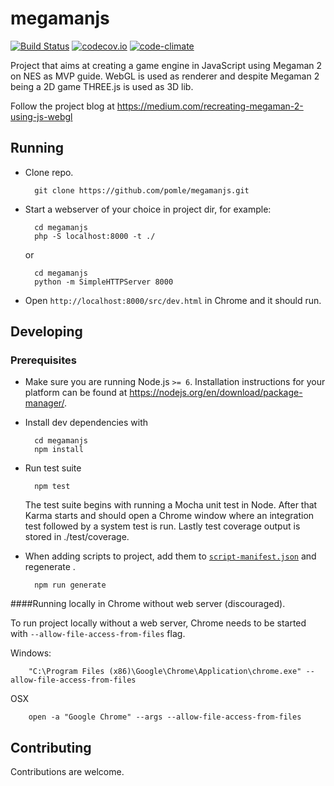 # megamanjs
[![Build Status](https://travis-ci.org/pomle/megamanjs.svg?branch=master)][1]
[![codecov.io](https://codecov.io/github/pomle/megamanjs/coverage.svg?branch=master)](https://codecov.io/github/pomle/megamanjs?branch=master)
[![code-climate](https://codeclimate.com/github/pomle/megamanjs/badges/gpa.svg)](https://codeclimate.com/github/pomle/megamanjs)

Project that aims at creating a game engine in JavaScript using Megaman 2 on NES as MVP guide. WebGL is used as renderer and despite Megaman 2 being a 2D game THREE.js is used as 3D lib.

Follow the project blog at https://medium.com/recreating-megaman-2-using-js-webgl

## Running

* Clone repo.

        git clone https://github.com/pomle/megamanjs.git

* Start a webserver of your choice in project dir, for example:

        cd megamanjs
        php -S localhost:8000 -t ./
        
   or

        cd megamanjs
        python -m SimpleHTTPServer 8000
  
* Open `http://localhost:8000/src/dev.html` in Chrome and it should run.


## Developing

### Prerequisites

* Make sure you are running Node.js `>= 6`. Installation instructions for your platform can be found at https://nodejs.org/en/download/package-manager/.

* Install dev dependencies with

        cd megamanjs
        npm install

* Run test suite

        npm test

    The test suite begins with running a Mocha unit test in Node. After that Karma starts and should open a Chrome window where an integration test followed by a system test is run. Lastly test coverage output is stored in ./test/coverage.

* When adding scripts to project, add them to [`script-manifest.json`](https://github.com/pomle/megamanjs/blob/master/src/script-manifest.json) and regenerate .

        npm run generate


####Running locally in Chrome without web server (discouraged).

To run project locally without a web server, Chrome needs to be started with `--allow-file-access-from-files` flag.

Windows:

        "C:\Program Files (x86)\Google\Chrome\Application\chrome.exe" --allow-file-access-from-files

OSX

        open -a "Google Chrome" --args --allow-file-access-from-files
    
## Contributing

Contributions are welcome.

[1]: https://travis-ci.org/pomle/megamanjs
